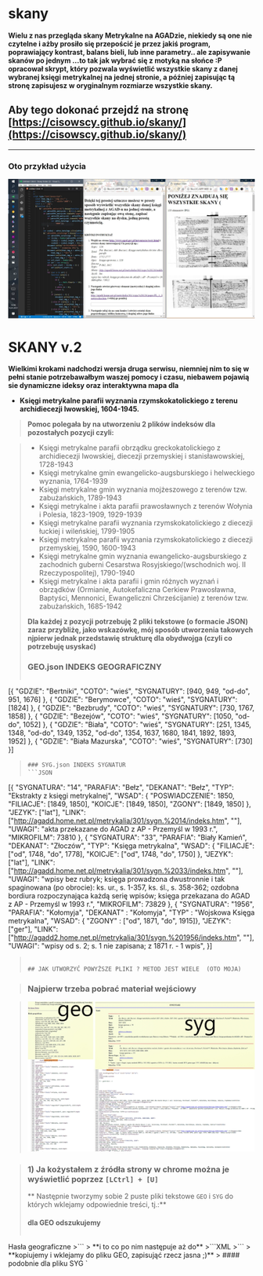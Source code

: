 # skany


**Wielu z nas przegląda skany Metrykalne na AGADzie, niekiedy są one nie czytelne i ażby prosiło się przepościć je przez jakiś program, poprawiający kontrast, balans bieli, lub inne parametry.. ale zapisywanie skanów po jednym ...to tak jak wybrać się z motyką na słońce  :P opracował skrypt, który pozwala wyświetlić wszystkie skany z danej wybranej księgi metrykalnej na jednej stronie, a później zapisując tą stronę zapisujesz w oryginalnym rozmiarze wszystkie skany.**

## Aby tego dokonać przejdź na stronę [https://cisowscy.github.io/skany/](https://cisowscy.github.io/skany/)

---
### Oto przykład użycia
![Tekst alt](/SKRYPT.jpg "Skrypt")

# SKANY v.2

**Wielkimi krokami nadchodzi wersja druga serwisu, niemniej nim to się w pełni stanie potrzebawałbym waszej pomocy i czasu, niebawem pojawią sie dynamiczne ideksy oraz interaktywna mapa dla** 
- **Księgi metrykalne parafii wyznania rzymskokatolickiego z terenu archidiecezji lwowskiej, 1604-1945.** 

> **Pomoc polegała by na utworzeniu 2 plików indeksów dla pozostałych pozycji czyli:**

> - Księgi metrykalne parafii obrządku greckokatolickiego z archidiecezji lwowskiej, diecezji przemyskiej i stanisławowskiej, 1728-1943
> - Księgi metrykalne gmin ewangelicko-augsburskiego i helweckiego wyznania, 1764-1939
> - Księgi metrykalne gmin wyznania mojżeszowego z terenów tzw. zabużańskich, 1789-1943
> - Księgi metrykalne i akta parafii prawosławnych z terenów Wołynia i Polesia, 1823-1909, 1929-1939
> - Księgi metrykalne parafii wyznania rzymskokatolickiego z diecezji łuckiej i wileńskiej, 1799-1905
> - Księgi metrykalne parafii wyznania rzymskokatolickiego z diecezji przemyskiej, 1590, 1600-1943
> - Księgi metrykalne gmin wyznania ewangelicko-augsburskiego z zachodnich guberni Cesarstwa Rosyjskiego/(wschodnich woj. II Rzeczypospolitej), 1790-1940
> - Księgi metrykalne i akta parafii i gmin różnych wyznań i obrządków (Ormianie, Autokefaliczna Cerkiew Prawosławna, Baptyści, Mennonici, Ewangeliczni Chrześcijanie) z terenów tzw. zabużańskich, 1685-1942
> 
> **Dla każdej z pozycji potrzebuję 2 pliki tekstowe (o formacie JSON) zaraz przybliżę, jako wskazówkę, mój sposób utworzenia takowych njpierw jednak przedstawię strukturę dla obydwojga (czyli co potrzebuję usyskać)**
> 
> ### GEO.json INDEKS GEOGRAFICZNY
> ```JSON
[{
    "GDZIE": "Bertniki",
    "COTO": "wieś",
    "SYGNATURY": [940, 949, "od-do", 951, 1676]
}, {
    "GDZIE": "Berymowce",
    "COTO": "wieś",
    "SYGNATURY": [1824]
}, {
    "GDZIE": "Bezbrudy",
    "COTO": "wieś",
    "SYGNATURY": [730, 1767, 1858]
}, {
    "GDZIE": "Bezejów",
    "COTO": "wieś",
    "SYGNATURY": [1050, "od-do", 1052]
}, {
    "GDZIE": "Biała",
    "COTO": "wieś",
    "SYGNATURY": [251, 1345, 1348, "od-do", 1349, 1352, "od-do", 1354, 1637, 1680, 1841, 1892, 1893, 1952]
}, {
    "GDZIE": "Biała Mazurska",
    "COTO": "wieś",
    "SYGNATURY": [730]
}]
> ```
> ### SYG.json INDEKS SYGNATUR
> ```JSON
[{
        "SYGNATURA": "14",
        "PARAFIA": "Bełz",
        "DEKANAT": "Bełz",
        "TYP": "Ekstrakty z księgi metrykalnej",
        "WSAD": {
            "POSWIADCZENIE": 1850,
            "FILIACJE": [1849, 1850],
            "KOICJE": [1849, 1850],
            "ZGONY": [1849, 1850]
        },
        "JEZYK": ["lat"],
        "LINK": ["http://agadd.home.net.pl/metrykalia/301/sygn.%2014/indeks.htm", ""],
        "UWAGI": "akta przekazane do AGAD z AP - Przemyśl w 1993 r.",
        "MIKROFILM": 73810
 }, {
        "SYGNATURA": "33",
        "PARAFIA": "Biały Kamień",
        "DEKANAT": "Złoczów",
        "TYP": "Księga metrykalna",
        "WSAD": {
            "FILIACJE": ["od", 1748, "do", 1778],
            "KOICJE": ["od", 1748, "do", 1750]
        },
        "JEZYK": ["lat"],
        "LINK": ["http://agadd.home.net.pl/metrykalia/301/sygn.%2033/indeks.htm", ""],
        "UWAGI": "wpisy bez rubryk; księga prowadzona dwustronnie i tak spaginowana (po obrocie): ks. ur., s. 1-357, ks. śl., s. 358-362; ozdobna bordiura rozpoczynająca każdą serię wpisów; księga przekazana do AGAD z AP - Przemyśl w 1993 r.",
        "MIKROFILM": 73829
}, {
         "SYGNATURA": "1956",
         "PARAFIA": "Kołomyja",
         "DEKANAT" : "Kołomyja",
         "TYP" : "Wojskowa Księga metrykalna",
         "WSAD": {
             "ZGONY" : ["od", 1871, "do", 1915]},
         "JEZYK": ["ger"],
         "LINK": ["http://agadd2.home.net.pl/metrykalia/301/sygn.%201956/indeks.htm", ""],
         "UWAGI": "wpisy od s. 2; s. 1 nie zapisana; z 1871 r. - 1 wpis",
}]
> ```
> 
> ## JAK UTWORZYĆ POWYŻSZE PLIKI ? METOD JEST WIELE  (OTO MOJA)

> ### Najpierw trzeba pobrać materiał wejściowy

> ![Tekst alt](/MATERIAL_WEJSCIOWY.jpg "Konwertowanie indeksów")

> ### 1) Ja kożystałem z źródła strony w chrome można je wyświetlić poprzez `[LCtrl] + [U]`
> ** Następnie tworzymy sobie 2 puste pliki tekstowe `GEO` i `SYG` do których wklejamy odpowiednie treści, tj.:**
> #### dla GEO odszukujemy 
>```XML
<controlaccess>
      <head>Hasła geograficzne</head>
<controlaccess>
>```
> **i to co  po nim następuje aż do**
>```XML
</controlaccess>
		  </controlaccess>
>```
> **kopiujemy i wklejamy do pliku GEO, zapisująć rzecz jasna ;)**
> #### podobnie dla pliku SYG
` 

